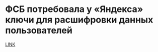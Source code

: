 # ФСБ потребовала у «Яндекса» ключи для расшифровки данных пользователей



[LINK](https://varlamov.ru/3463731.html)